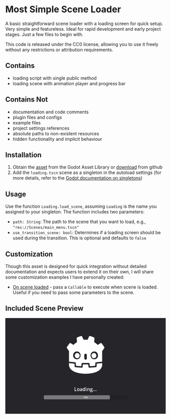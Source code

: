 # Most Simple Scene Loader

A basic straightforward scene loader with a loading screen for quick setup. Very simple and featureless. Ideal for rapid development and early project stages. Just a few files to begin with.

This code is released under the CC0 license, allowing you to use it freely without any restrictions or attribution requirements.

## Contains
- loading script with single public method
- loading scene with animation player and progress bar

## Contains Not
- documentation and code comments
- plugin files and configs
- example files
- project settings references
- absolute paths to non-existent resources
- hidden functionality and implicit behaviour

## Installation
1. Obtain the [asset](https://godotengine.org/asset-library/asset/3128) from the Godot Asset Library or [download](https://github.com/MikeAmputer/godot-simple-scene-loader/archive/refs/heads/master.zip) from github
2. Add the `loading.tscn` scene as a singleton in the autoload settings (for more details, refer to the [Godot documentation on singletons](https://docs.godotengine.org/en/stable/tutorials/scripting/singletons_autoload.html))

## Usage
Use the function `Loading.load_scene`, assuming `Loading` is the name you assigned to your singleton.
The function includes two parameters:
- `path: String`: The path to the scene that you want to load, e.g., `"res://Scenes/main_menu.tscn"`
- `use_transition_scene: bool`: Determines if a loading screen should be used during the transition. This is optional and defaults to `false`

## Customization
Though this asset is designed for quick integration without detailed documentation and expects users to extend it on their own, I will share some customization examples I have personally created:
- [On scene loaded](/customizations/on_scene_loaded_call.gd) - pass a `Callable` to execute when scene is loaded. Useful if you need to pass some parameters to the scene.

## Included Scene Preview
<div style="display: flex; align-items: center;">
    <img src="_img/mssl.png" alt="Preview" height="300">
</div>
